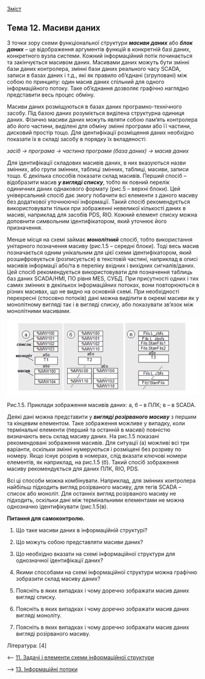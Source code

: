 [Зміст](README.md)

## Тема 12. Масиви даних 

З точки зору схеми функціональної структури ***масиви даних*** або ***блок даних*** – це відображення аргументів функцій в конкретній базі даних, конкретного вузла системи. Кожний інформаційний потік починається та закінчується масивом даних. Масивами даних можуть бути змінні бази даних контролера, змінні бази даних реального часу SCADA, записи в базах даних і т.д., які як правило об’єднані (згруповані) між собою по принципу: один масив даних спільний для одного інформаційного потоку. Таке об’єднання дозволяє графічно наглядно представити весь процес обміну.

Масиви даних розміщуються в базах даних програмно-технічного засобу. Під базою даних розуміється виділена структурна одиниця даних. Фізично масиви даних можуть являти собою пам’ять контролера або його частини, виділені для обміну змінні програми або її частини, дисковий простір тощо. Для ідентифікації розміщення даних необхідно показати їх в складі засобу в порядку їх вкладеності:

*засіб -> програма -> частина програми (база даних) -> масив даних*

Для ідентифікації складових масивів даних, в них вказуються назви змінних, або групи змінних, таблиці змінних, таблиці, масиви, записи тощо. Є декілька способів показати склад масивів. Перший спосіб – відобразити масив ***у вигляді списку***, тобто як повний перелік одиничних даних однакового формату (рис.5 – верхні блоки). Цей універсальний спосіб дає змогу побачити всі елементи з даного масиву без додаткової уточнюючої інформації. Такий спосіб рекомендується використовувати тільки при зображенні невеликої кількості даних в масиві, наприклад для засобів PDS, RIO. Кожний елемент списку можна доповнити символьним ідентифікатором, який уточнює його призначення.

Менше місця на схемі займає ***монолітний*** спосіб, тобто використання унітарного позначення масиву (рис.1.5 – середні блоки). Тоді весь масив позначається одним унікальним для цієї схеми ідентифікатором, який розшифровується (розписується) в текстовій частині, наприклад в описі масивів інформації або/та в переліку вхідних і вихідних сигналів/даних. Цей спосіб рекомендується використовувати для позначення таблиць баз даних SCADA/HMI, ПО рівня MES, СУБД. При присутності одних і тих самих змінних в декількох інформаційних потоках, вони повторюються в різних масивах, що не видно на основній схемі. При необхідності перехресні (стосовно потоків) дані можна виділити в окремі масиви як у монолітному вигляді так і в вигляді списку, або показувати зв’язок між монолітними масивами.   

![img](media/1_5.png)

Рис.1.5. Приклади зображення масивів даних: а, б – в ПЛК; в – в SCADA. 

Деякі дані можна представити у ***вигляді розірваного масиву*** з першим та кінцевим елементом. Таке зображення можливе у випадку, коли термінальні елементи (перший та останній в масиві) повністю визначають весь склад масиву даних. На рис.1.5 показані рекомендовані зображення масивів. Для ситуації (а) можливі всі три варіанти, оскільки змінні нумеруються і розміщені без розриву по номеру. Якщо існує розрив в номерах, слід вказати ключові номери елементів, як наприклад, на рис.1.5 (б). Такий спосіб зображення масиву рекомендується для даних ПЛК, RIO, PDS. 

Всі ці способи можна комбінувати. Наприклад, для змінних контролера найбільш підходить вигляд розірваного масиву, для тегів SCADA – список або моноліт. Для останніх вигляд розірваного масиву не підходить, оскільки дані між термінальними елементами не можна однозначно ідентифікувати (рис.1.5(в). 

**Питання для самоконтролю.**

1. Що таке масиви даних в інформаційній структурі?

2. Що можуть собою представляти масиви даних?

3. Що необхідно вказати на схемі інформаційної структури для однозначної ідентифікації даних?

4. Якими способами на схемі інформаційної структури можна графічно зобразити склад масиву даних? 

5. Поясніть в яких випадках і чому доречно зображати масив даних  вигляді списку.

6. Поясніть в яких випадках і чому доречно зображати масив даних вигляді моноліту.

7. Поясніть в яких випадках і чому доречно зображати масив даних вигляді розірваного масиву.

Література: [4]

<-- [11. Задачі і елементи схеми інформаційної структури](lec11.md)

--> [13. Інформаційні потоки](lec13.md)